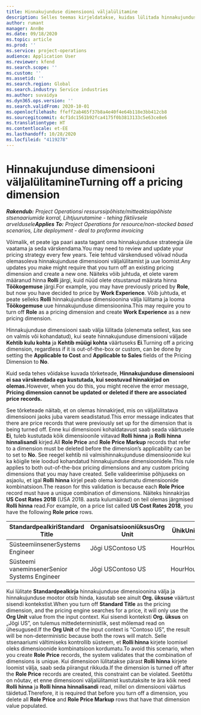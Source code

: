 ```yaml
---
title: Hinnakujunduse dimensiooni väljalülitamine
description: Selles teemas kirjeldatakse, kuidas lülitada hinnakujunduse dimensioone välja.
author: rumant
manager: AnnBe
ms.date: 09/18/2020
ms.topic: article
ms.prod: ''
ms.service: project-operations
audience: Application User
ms.reviewer: kfend
ms.search.scope: ''
ms.custom: ''
ms.assetid: ''
ms.search.region: Global
ms.search.industry: Service industries
ms.author: suvaidya
ms.dyn365.ops.version: ''
ms.search.validFrom: 2020-10-01
ms.openlocfilehash: ffeff2ab465f37b8a4e40f4e64b118e3bb412cb8
ms.sourcegitcommit: 4cf1dc1561b92fca4175f0b3813133c5e63ce8e6
ms.translationtype: HT
ms.contentlocale: et-EE
ms.lasthandoff: 10/28/2020
ms.locfileid: "4119278"
---
```

# <a name="turning-off-a-pricing-dimension"></a><span data-ttu-id="bd267-103">Hinnakujunduse dimensiooni väljalülitamine</span><span class="sxs-lookup"><span data-stu-id="bd267-103">Turning off a pricing dimension</span></span>

<span data-ttu-id="bd267-104">_**Rakendub:** Project Operationsi ressurssipõhiste/mitteaktsiapõhiste stsenaariumide korral,  Lihtjuurutamine - tehing fiktiivsele arveldusele_</span><span class="sxs-lookup"><span data-stu-id="bd267-104">_**Applies To:** Project Operations for resource/non-stocked based scenarios, Lite deployment - deal to proforma invoicing_</span></span>

<span data-ttu-id="bd267-105">Võimalik, et peate iga paari aasta tagant oma hinnakujunduse strateegia üle vaatama ja seda värskendama.</span><span class="sxs-lookup"><span data-stu-id="bd267-105">You may need to review and update your pricing strategy every few years.</span></span> <span data-ttu-id="bd267-106">Teie tehtud värskendused võivad nõuda olemasoleva hinnakujunduse dimensiooni väljalülitamist ja uue loomist.</span><span class="sxs-lookup"><span data-stu-id="bd267-106">Any updates you make might require that you turn off an existing pricing dimension and create a new one.</span></span> <span data-ttu-id="bd267-107">Näiteks võib juhtuda, et olete varem määranud hinna **Rolli** järgi, kuid nüüd olete otsustanud määrata hinna **Töökogemuse** järgi.</span><span class="sxs-lookup"><span data-stu-id="bd267-107">For example, you may have previously priced by **Role**, but now you have decided to price by **Work Experience**.</span></span> <span data-ttu-id="bd267-108">Võib juhtuda, et peate selleks **Rolli** hinnakujunduse dimensioonina välja lülitama ja looma **Töökogemuse** uue hinnakujunduse dimensioonina.</span><span class="sxs-lookup"><span data-stu-id="bd267-108">This may require you to turn off **Role** as a pricing dimension and create **Work Experience** as a new pricing dimension.</span></span> 

<span data-ttu-id="bd267-109">Hinnakujunduse dimensiooni saab välja lülitada (olenemata sellest, kas see on valmis või kohandatud), kui seate hinnakujunduse dimensiooni väljade **Kehtib kulu kohta** ja **Kehtib müügi kohta** väärtuseks **Ei**.</span><span class="sxs-lookup"><span data-stu-id="bd267-109">Turning off a pricing dimension, regardless if it is out-of-the-box or custom, can be done by setting the **Applicable to Cost** and **Applicable to Sales** fields of the Pricing Dimension to **No**.</span></span>

<span data-ttu-id="bd267-110">Kuid seda tehes võidakse kuvada tõrketeade, **Hinnakujunduse dimensiooni ei saa värskendada ega kustutada, kui seostuvad hinnakirjad on olemas.**</span><span class="sxs-lookup"><span data-stu-id="bd267-110">However, when you do this, you might receive the error message, **Pricing dimension cannot be updated or deleted if there are associated price records.**</span></span>

<span data-ttu-id="bd267-111">See tõrketeade näitab, et on olemas hinnakirjed, mis on väljalülitatava dimensiooni jaoks juba varem seadistatud.</span><span class="sxs-lookup"><span data-stu-id="bd267-111">This error message indicates that there are price records that were previously set up for the dimension that is being turned off.</span></span> <span data-ttu-id="bd267-112">Enne kui dimensiooni kohaldatavust saab seada väärtusele **Ei**, tuleb kustutada kõik dimensioonile viitavad **Rolli hinna** ja **Rolli hinna hinnalisandi** kirjed.</span><span class="sxs-lookup"><span data-stu-id="bd267-112">All **Role Price** and **Role Price Markup** records that refer to a dimension must be deleted before the dimension’s applicability can be to set to **No**.</span></span> <span data-ttu-id="bd267-113">See reegel kehtib nii valmishinnakujunduse dimensioonide kui ka kõigile teie loodud kohandatud hinnakujunduse dimensioonidele.</span><span class="sxs-lookup"><span data-stu-id="bd267-113">This rule applies to both out-of-the-box pricing dimensions and any custom pricing dimensions that you may have created.</span></span> <span data-ttu-id="bd267-114">Selle valideerimise põhjuseks on asjaolu, et igal **Rolli hinna** kirjel peab olema kordumatu dimensioonide kombinatsioon.</span><span class="sxs-lookup"><span data-stu-id="bd267-114">The reason for this validation is because each **Role Price** record must have a unique combination of dimensions.</span></span> <span data-ttu-id="bd267-115">Näiteks hinnakirjas **US Cost Rates 2018** (USA 2018. aasta kulumäärad) on teil olemas järgmised **Rolli hinna** read.</span><span class="sxs-lookup"><span data-stu-id="bd267-115">For example, on a price list called **US Cost Rates 2018**, you have the following **Role price** rows.</span></span> 

| <span data-ttu-id="bd267-116">Standardpealkiri</span><span class="sxs-lookup"><span data-stu-id="bd267-116">Standard Title</span></span>         | <span data-ttu-id="bd267-117">Organisatsiooniüksus</span><span class="sxs-lookup"><span data-stu-id="bd267-117">Org Unit</span></span>    |<span data-ttu-id="bd267-118">Ühik</span><span class="sxs-lookup"><span data-stu-id="bd267-118">Unit</span></span>   |<span data-ttu-id="bd267-119">Hind</span><span class="sxs-lookup"><span data-stu-id="bd267-119">Price</span></span>  |<span data-ttu-id="bd267-120">Valuuta</span><span class="sxs-lookup"><span data-stu-id="bd267-120">Currency</span></span>  |
| -----------------------|-------------|-------|-------|----------|
| <span data-ttu-id="bd267-121">Süsteemiinsener</span><span class="sxs-lookup"><span data-stu-id="bd267-121">Systems Engineer</span></span>|<span data-ttu-id="bd267-122">Jõgi US</span><span class="sxs-lookup"><span data-stu-id="bd267-122">Contoso US</span></span>|<span data-ttu-id="bd267-123">Hour</span><span class="sxs-lookup"><span data-stu-id="bd267-123">Hour</span></span>| <span data-ttu-id="bd267-124">100</span><span class="sxs-lookup"><span data-stu-id="bd267-124">100</span></span>|<span data-ttu-id="bd267-125">USD</span><span class="sxs-lookup"><span data-stu-id="bd267-125">USD</span></span>|
| <span data-ttu-id="bd267-126">Süsteemi vaneminsener</span><span class="sxs-lookup"><span data-stu-id="bd267-126">Senior Systems Engineer</span></span>|<span data-ttu-id="bd267-127">Jõgi US</span><span class="sxs-lookup"><span data-stu-id="bd267-127">Contoso US</span></span>|<span data-ttu-id="bd267-128">Hour</span><span class="sxs-lookup"><span data-stu-id="bd267-128">Hour</span></span>| <span data-ttu-id="bd267-129">150</span><span class="sxs-lookup"><span data-stu-id="bd267-129">150</span></span>| <span data-ttu-id="bd267-130">USD</span><span class="sxs-lookup"><span data-stu-id="bd267-130">USD</span></span>|


<span data-ttu-id="bd267-131">Kui lülitate **Standardpealkirja** hinnakujunduse dimensioonina välja ja hinnakujunduse mootor otsib hinda, kasutab see ainult **Org. üksuse** väärtust sisendi kontekstist.</span><span class="sxs-lookup"><span data-stu-id="bd267-131">When you turn off **Standard Title** as the pricing dimension, and the pricing engine searches for a price, it will only use the **Org Unit** value from the input context.</span></span> <span data-ttu-id="bd267-132">Kui sisendi konteksti **Org. üksus** on „Jõgi US”, on tulemus mittedeterministlik, sest mõlemad read on ühesugused.</span><span class="sxs-lookup"><span data-stu-id="bd267-132">If the **Org Unit** of the input context is “Contoso US”, the result will be non-deterministic because both the rows will match.</span></span> <span data-ttu-id="bd267-133">Selle stsenaariumi vältimiseks kontrollib süsteem, et **Rolli hinna** kirjete loomisel oleks dimensioonide kombinatsioon kordumatu.</span><span class="sxs-lookup"><span data-stu-id="bd267-133">To avoid this scenario, when you create **Role Price** records, the system validates that the combination of dimensions is unique.</span></span> <span data-ttu-id="bd267-134">Kui dimensioon lülitatakse pärast **Rolli hinna** kirjete loomist välja, saab seda piirangut rikkuda.</span><span class="sxs-lookup"><span data-stu-id="bd267-134">If the dimension is turned off after the **Role Price** records are created, this constraint can be violated.</span></span> <span data-ttu-id="bd267-135">Seetõttu on nõutav, et enne dimensiooni väljalülitamist kustutaksite te ära kõik need **Rolli hinna** ja **Rolli hinna hinnalisandi** read, millel on dimensiooni väärtus täidetud.</span><span class="sxs-lookup"><span data-stu-id="bd267-135">Therefore, it is required that before you turn off a dimension, you delete all **Role Price** and **Role Price Markup** rows that have that dimension value populated.</span></span>
